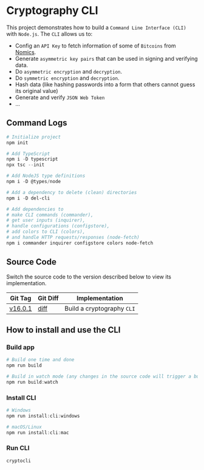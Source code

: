 # Cryptography CLI

This project demonstrates how to build a `Command Line Interface (CLI)` with `Node.js`. The `CLI` allows us to:

- Config an `API Key` to fetch information of some of `Bitcoins` from [Nomics](https://nomics.com/).
- Generate `asymmetric key pairs` that can be used in signing and verifying data.
- Do `asymmetric encryption` and `decryption`.
- Do `symmetric encryption` and `decryption`.
- Hash data (like hashing passwords into a form that others cannot guess its original value)
- Generate and verify `JSON Web Token`
- ...

## Command Logs

```powershell
# Initialize project
npm init

# Add TypeScript
npm i -D typescript
npx tsc --init

# Add NodeJS type definitions
npm i -D @types/node

# Add a dependency to delete (clean) directories
npm i -D del-cli

# Add dependencies to
# make CLI commands (commander),
# get user inputs (inquirer),
# handle configurations (configstore),
# add colors to CLI (colors),
# and handle HTTP requests/responses (node-fetch)
npm i commander inquirer configstore colors node-fetch
```

## Source Code

Switch the source code to the version described below to view its implementation.

| Git Tag | Git Diff | Implementation |
|---------|----------|----------------|
| [v16.0.1](https://github.com/TranXuanHoang/NodeJS/releases/tag/v16.0.1) | [diff](https://github.com/TranXuanHoang/NodeJS/compare/v16.0.0...v16.0.1) | Build a cryptography `CLI` |

## How to install and use the CLI

### Build app

```powershell
# Build one time and done
npm run build

# Build in watch mode (any changes in the source code will trigger a build again)
npm run build:watch
```

### Install CLI

```powershell
# Windows
npm run install:cli:windows

# macOS/Linux
npm run install:cli:mac
```

### Run CLI

```powershell
cryptocli
```
